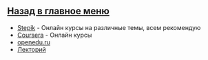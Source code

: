 
## [Назад в главное меню](https://github.com/ifanzilka/Mathematics_KPFU/blob/master/README.md)
* [Stepik](https://stepik.org/) - Онлайн курсы на различные темы, всем рекомендую
* [Coursera](https://www.coursera.org/) - Онлайн курсы
* [openedu.ru](https://openedu.ru/)
* [Лекторий](https://mipt.lectoriy.ru/)
